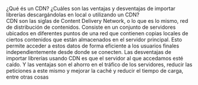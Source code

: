 ¿Qué és un CDN? ¿Cuáles son las ventajas y desventajas de importar
librerías descargándolas en local o utilizando un CDN? <br>
CDN son las siglas de Content Delivery Network,
o lo que es lo mismo, red de distribución de contenidos.
Consiste en un conjunto de servidores ubicados en diferentes puntos de 
una red que contienen copias locales de ciertos contenidos que están 
almacenados en el servidor principal. Esto permite acceder a estos datos de 
forma eficiente a los usuarios finales independientemente desde donde se 
conecten.
Las desventajas de importar librerías usando CDN es que el servidor al que 
accedamos esté caído. Y las ventajas son el ahorro en el tráfico de los 
servidores, reducir las peticiones a este mismo y mejorar la caché y reducir 
el tiempo de carga, entre otras cosas
